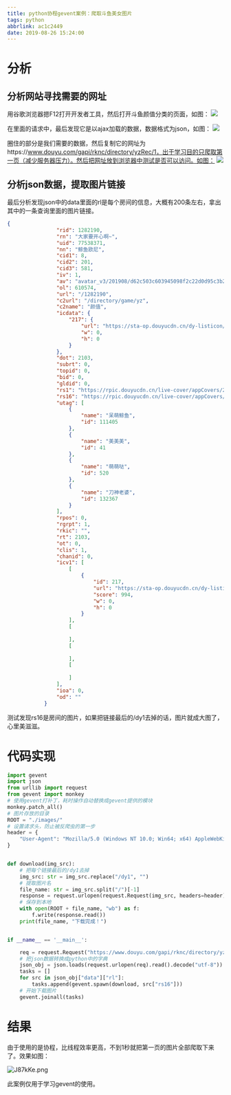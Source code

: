 ```yaml
---
title: python协程gevent案例：爬取斗鱼美女图片
tags: python
abbrlink: ac1c2449
date: 2019-08-26 15:24:00
---
```




# 分析

## 分析网站寻找需要的网址

用谷歌浏览器摁F12打开开发者工具，然后打开斗鱼颜值分类的页面，如图：
![](https://pic.imgdb.cn/item/5e9ea85fc2a9a83be56728d8.png)

在里面的请求中，最后发现它是以ajax加载的数据，数据格式为json，如图：
![](https://pic.imgdb.cn/item/5e9ea887c2a9a83be5673fa4.png)

圈住的部分是我们需要的数据，然后复制它的网址为https://www.douyu.com/gapi/rknc/directory/yzRec/1，出于学习目的只爬取第一页（减少服务器压力）。然后把网址放到浏览器中测试是否可以访问。如图：
![](https://pic.imgdb.cn/item/5e9ea8c4c2a9a83be56776f4.png)


## 分析json数据，提取图片链接

最后分析发现json中的data里面的rl是每个房间的信息，大概有200条左右，拿出其中的一条查询里面的图片链接。
```json
{
                "rid": 1282190,
                "rn": "大家要开心啊~",
                "uid": 77538371,
                "nn": "鲸鱼欧尼",
                "cid1": 8,
                "cid2": 201,
                "cid3": 581,
                "iv": 1,
                "av": "avatar_v3/201908/d62c503c603945098f2c22d0d95c3b2e",
                "ol": 610574,
                "url": "/1282190",
                "c2url": "/directory/game/yz",
                "c2name": "颜值",
                "icdata": {
                    "217": {
                        "url": "https://sta-op.douyucdn.cn/dy-listicon/king-web.png-v3.png",
                        "w": 0,
                        "h": 0
                    }
                },
                "dot": 2103,
                "subrt": 0,
                "topid": 0,
                "bid": 0,
                "gldid": 0,
                "rs1": "https://rpic.douyucdn.cn/live-cover/appCovers/2019/08/01/1282190_20190801002745_big.jpg/dy1",
                "rs16": "https://rpic.douyucdn.cn/live-cover/appCovers/2019/08/01/1282190_20190801002745_small.jpg/dy1",
                "utag": [
                    {
                        "name": "呆萌鲸鱼",
                        "id": 111405
                    },
                    {
                        "name": "美美美",
                        "id": 41
                    },
                    {
                        "name": "萌萌哒",
                        "id": 520
                    },
                    {
                        "name": "刀神老婆",
                        "id": 132367
                    }
                ],
                "rpos": 0,
                "rgrpt": 1,
                "rkic": "",
                "rt": 2103,
                "ot": 0,
                "clis": 1,
                "chanid": 0,
                "icv1": [
                    [
                        {
                            "id": 217,
                            "url": "https://sta-op.douyucdn.cn/dy-listicon/web-king-1-10-v3.png",
                            "score": 994,
                            "w": 0,
                            "h": 0
                        }
                    ],
                    [
                        
                    ],
                    [
                        
                    ],
                    [
                        
                    ]
                ],
                "ioa": 0,
                "od": ""
            }
```
测试发现rs16是房间的图片，如果把链接最后的/dy1去掉的话，图片就成大图了，心里美滋滋。
# 代码实现
```python
import gevent
import json
from urllib import request
from gevent import monkey
# 使用gevent打补丁，耗时操作自动替换成gevent提供的模块
monkey.patch_all()
# 图片存放的目录
ROOT = "./images/"
# 设置请求头，防止被反爬虫的第一步
header = {
    "User-Agent": "Mozilla/5.0 (Windows NT 10.0; Win64; x64) AppleWebKit/537.36 (KHTML, like Gecko) Chrome/75.0.3770.142 Safari/537.36 "
}


def download(img_src):
	# 把每个链接最后的/dy1去掉
    img_src: str = img_src.replace("/dy1", "")
    # 提取图片名
    file_name: str = img_src.split("/")[-1]
    response = request.urlopen(request.Request(img_src, headers=header))
    # 保存到本地
    with open(ROOT + file_name, "wb") as f:
        f.write(response.read())
    print(file_name, "下载完成！")


if __name__ == '__main__':

    req = request.Request("https://www.douyu.com/gapi/rknc/directory/yzRec/1", headers=header)
    # 把json数据转换成python中的字典
    json_obj = json.loads(request.urlopen(req).read().decode("utf-8"))
    tasks = []
    for src in json_obj["data"]["rl"]:
        tasks.append(gevent.spawn(download, src["rs16"]))
	# 开始下载图片
    gevent.joinall(tasks)
```
# 结果
由于使用的是协程，比线程效率更高，不到1秒就把第一页的图片全部爬取下来了。效果如图：

![J87kKe.png](https://s1.ax1x.com/2020/04/21/J87kKe.png)

此案例仅用于学习gevent的使用。